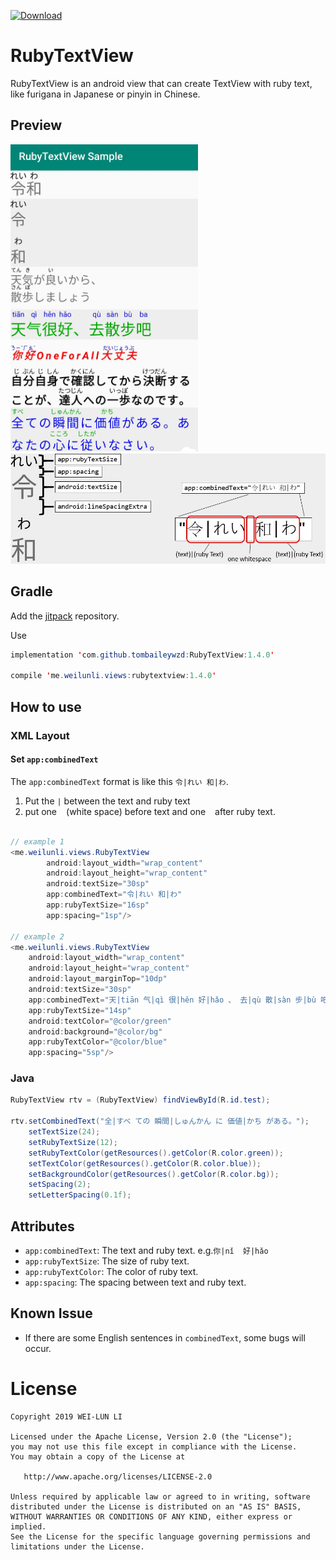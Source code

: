 [ ![Download](https://api.bintray.com/packages/b84330808/maven/rubytextview/images/download.svg) ](https://bintray.com/b84330808/maven/rubytextview/_latestVersion)

# RubyTextView
RubyTextView is an android view that can create TextView with ruby text, like furigana in Japanese or pinyin in Chinese.

## Preview
<img src="https://github.com/b84330808/RubyTextView/blob/master/screen_shot/preview.jpg" alt="preview" width="300"/>
<img src="https://github.com/b84330808/RubyTextView/blob/master/screen_shot/note.jpg" alt="preview" width="700"/>


## Gradle

Add the [jitpack](https://jitpack.io/) repository.

Use
```java
implementation 'com.github.tombaileywzd:RubyTextView:1.4.0'

compile 'me.weilunli.views:rubytextview:1.4.0'
```
## How to use
### XML Layout 
####  Set `app:combinedText`

The `app:combinedText` format is like this `令|れい 和|わ`. 
1. Put the `|` between the text and ruby text 
2. put one ` ` (white space) before text and one ` ` after ruby text.
```java

// example 1
<me.weilunli.views.RubyTextView
        android:layout_width="wrap_content"
        android:layout_height="wrap_content"
        android:textSize="30sp"
        app:combinedText="令|れい 和|わ"
        app:rubyTextSize="16sp"
        app:spacing="1sp"/>

// example 2
<me.weilunli.views.RubyTextView
    android:layout_width="wrap_content"
    android:layout_height="wrap_content"
    android:layout_marginTop="10dp"
    android:textSize="30sp"
    app:combinedText="天|tiān 气|qì 很|hěn 好|hǎo 、 去|qù 散|sàn 步|bù 吧|ba"
    app:rubyTextSize="14sp"
    android:textColor="@color/green"
    android:background="@color/bg"
    app:rubyTextColor="@color/blue"
    app:spacing="5sp"/>

```

###  Java
```java
RubyTextView rtv = (RubyTextView) findViewById(R.id.test);

rtv.setCombinedText("全|すべ ての 瞬間|しゅんかん に 価値|かち がある。");
    setTextSize(24);
    setRubyTextSize(12);
    setRubyTextColor(getResources().getColor(R.color.green));
    setTextColor(getResources().getColor(R.color.blue));
    setBackgroundColor(getResources().getColor(R.color.bg));
    setSpacing(2);
    setLetterSpacing(0.1f);
```
## Attributes
- `app:combinedText`: The text and ruby text. e.g.`你|nǐ  好|hǎo` 
- `app:rubyTextSize`: The size of ruby text.
- `app:rubyTextColor`: The color of ruby text.
- `app:spacing`: The spacing between text and ruby text.

## Known Issue
- If there are some English sentences in `combinedText`, some bugs will occur. 

<!-- ## TODO
- Make the processing of adding text and rubyText easily.  -->

# License
```
Copyright 2019 WEI-LUN LI

Licensed under the Apache License, Version 2.0 (the "License");
you may not use this file except in compliance with the License.
You may obtain a copy of the License at

   http://www.apache.org/licenses/LICENSE-2.0

Unless required by applicable law or agreed to in writing, software
distributed under the License is distributed on an "AS IS" BASIS,
WITHOUT WARRANTIES OR CONDITIONS OF ANY KIND, either express or implied.
See the License for the specific language governing permissions and
limitations under the License.
```
